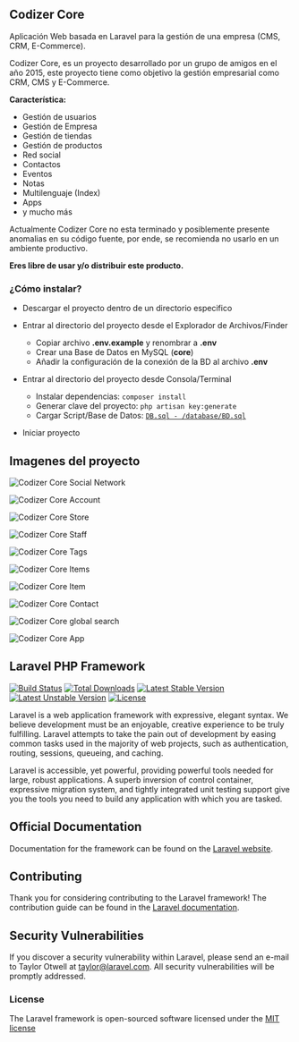 ## Codizer Core

Aplicación Web basada en Laravel para la gestión de una empresa (CMS, CRM, E-Commerce).

Codizer Core, es un proyecto desarrollado por un grupo de amigos en el año 2015, este proyecto tiene como objetivo la gestión empresarial como CRM, CMS y E-Commerce.

**Característica:**
* Gestión de usuarios
* Gestión de Empresa
* Gestión de tiendas
* Gestión de productos
* Red social
* Contactos
* Eventos
* Notas
* Multilenguaje (Index)
* Apps
* y mucho más


Actualmente Codizer Core no esta terminado y posiblemente presente anomalias en su código fuente, por ende, se recomienda no usarlo en un ambiente productivo.

**Eres libre de usar y/o distribuir este producto.**

### ¿Cómo instalar?

   * Descargar el proyecto dentro de un directorio especifico
   * Entrar al directorio del proyecto desde el Explorador de Archivos/Finder

        - Copiar archivo **.env.example** y renombrar a **.env**
        - Crear una Base de Datos en MySQL (**core**)
        - Añadir la configuración de la conexión de la BD al archivo **.env**

    
   * Entrar al directorio del proyecto desde Consola/Terminal
   
        - Instalar dependencias: `composer install`
        - Generar clave del proyecto:  `php artisan key:generate`
        - Cargar Script/Base de Datos: [`DB.sql - /database/BD.sql`](https://github.com/adrianortiz/codizer-core/blob/master/database/DB.sql)
    
   * Iniciar proyecto



## Imagenes del proyecto
![Codizer Core Social Network](https://github.com/adrianortiz/codizer-core/blob/master/public/media/git-hub-img/codizer-core-00.png)

![Codizer Core Account](http://codizer.com/git-hub-img/codizer-core-00.png)

![Codizer Core Store](http://codizer.com/git-hub-img/codizer-core-02.png)

![Codizer Core Staff](http://codizer.com/git-hub-img/codizer-core-03.png)

![Codizer Core Tags](http://codizer.com/git-hub-img/codizer-core-04.png)

![Codizer Core Items](http://codizer.com/git-hub-img/codizer-core-05.png)

![Codizer Core Item](http://codizer.com/git-hub-img/codizer-core-06.png)

![Codizer Core Contact](http://codizer.com/git-hub-img/codizer-core-07.png)

![Codizer Core global search](http://codizer.com/git-hub-img/codizer-core-08.png)

![Codizer Core App](http://codizer.com/git-hub-img/codizer-core-09.png)






## Laravel PHP Framework

[![Build Status](https://travis-ci.org/laravel/framework.svg)](https://travis-ci.org/laravel/framework)
[![Total Downloads](https://poser.pugx.org/laravel/framework/d/total.svg)](https://packagist.org/packages/laravel/framework)
[![Latest Stable Version](https://poser.pugx.org/laravel/framework/v/stable.svg)](https://packagist.org/packages/laravel/framework)
[![Latest Unstable Version](https://poser.pugx.org/laravel/framework/v/unstable.svg)](https://packagist.org/packages/laravel/framework)
[![License](https://poser.pugx.org/laravel/framework/license.svg)](https://packagist.org/packages/laravel/framework)


Laravel is a web application framework with expressive, elegant syntax. We believe development must be an enjoyable, creative experience to be truly fulfilling. Laravel attempts to take the pain out of development by easing common tasks used in the majority of web projects, such as authentication, routing, sessions, queueing, and caching.

Laravel is accessible, yet powerful, providing powerful tools needed for large, robust applications. A superb inversion of control container, expressive migration system, and tightly integrated unit testing support give you the tools you need to build any application with which you are tasked.

## Official Documentation

Documentation for the framework can be found on the [Laravel website](http://laravel.com/docs).

## Contributing

Thank you for considering contributing to the Laravel framework! The contribution guide can be found in the [Laravel documentation](http://laravel.com/docs/contributions).

## Security Vulnerabilities

If you discover a security vulnerability within Laravel, please send an e-mail to Taylor Otwell at taylor@laravel.com. All security vulnerabilities will be promptly addressed.

### License

The Laravel framework is open-sourced software licensed under the [MIT license](http://opensource.org/licenses/MIT)
